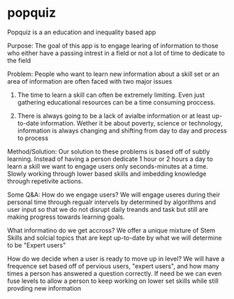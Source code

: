 # popquiz
Popquiz is a an education and inequality based app

Purpose: 
The goal of this app is to engage learing of information
to those who either have a passing intrest in a field
or not a lot of time to dedicate to the field

Problem:
People who want to learn new information about a skill
set or an area of information are often faced with two major issues

1) The time to learn a skill can often be extremely limiting. 
   Even just gathering educational resources can be a time consuming proccess.
   
2) There is always going to be a lack of avialbe information or at least up-to-date
   information. Wether it be about poverty, science or technology, information is 
   always changing and shifting from day to day and process to process
   
   
Method/Solution:
Our solution to these problems is based off of subtly learning.  Instead of having a
person dedicate 1 hour or 2 hours a day  to learn a skill we want to engage users only
seconds-minutes at a time.  Slowly working through lower based skills and imbedding 
knowledge through repetivite actions.

Some Q&A:
How do we engage users?
We will engage useres during their personal time through regualr intervels by 
determined by algorithms and user input so that we do not disrupt daily treands
and task but still are making progress towards learning goals.

What informatino do we get accross?
We offer a unique mixture of Stem Skills and solcial topics that are kept 
up-to-date by what we will determine to be "Expert users"

How do we decide when a user is ready to move up in level?
We will have a frequence set based off of pervious users, "expert users",
and how many times a person has answered a question correctly.
If need be we can even fuse levels to allow a person to keep working on 
lower set skills while still provding new information
